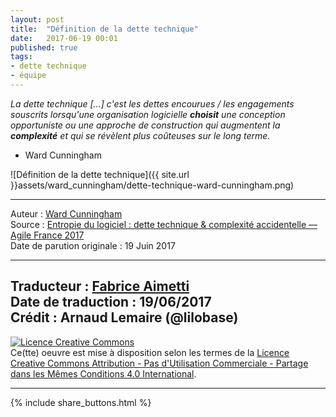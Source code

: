 ```yaml
---
layout: post
title:  "Définition de la dette technique"
date:   2017-06-19 00:01
published: true
tags: 
- dette technique
- équipe
---
```


_La dette technique [...] c'est les dettes encourues / les engagements souscrits lorsqu'une organisation logicielle **choisit** une conception opportuniste ou une approche de construction qui augmentent la **complexité** et qui se révèlent plus coûteuses sur le long terme._

- Ward Cunningham

![Définition de la dette technique]({{ site.url }}assets/ward_cunningham/dette-technique-ward-cunningham.png)

---
Auteur : [Ward Cunningham](https://twitter.com/WardCunningham)  
Source : [Entropie du logiciel : dette technique & complexité accidentelle — Agile France 2017](https://speakerdeck.com/lilobase/entropie-du-logiciel-dette-technique-and-complexite-accidentelle-agile-france-2017)  
Date de parution originale : 19 Juin 2017  

---
Traducteur : [Fabrice Aimetti](http://www.fabrice-aimetti.fr/)  
Date de traduction : 19/06/2017  
Crédit : Arnaud Lemaire (@lilobase)
---

<a rel="license" href="http://creativecommons.org/licenses/by-nc-sa/4.0/"><img alt="Licence Creative Commons" style="border-width:0" src="http://i.creativecommons.org/l/by-nc-sa/4.0/88x31.png" /></a><br />Ce(tte) oeuvre est mise à disposition selon les termes de la <a rel="license" href="http://creativecommons.org/licenses/by-nc-sa/4.0/">Licence Creative Commons Attribution - Pas d'Utilisation Commerciale - Partage dans les Mêmes Conditions 4.0 International</a>.

---

{% include share_buttons.html %}



